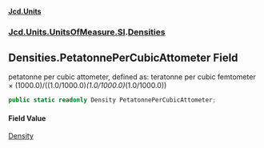 #### [Jcd.Units](index.md 'index')
### [Jcd.Units.UnitsOfMeasure.SI](Jcd.Units.UnitsOfMeasure.SI.md 'Jcd.Units.UnitsOfMeasure.SI').[Densities](Densities.md 'Jcd.Units.UnitsOfMeasure.SI.Densities')

## Densities.PetatonnePerCubicAttometer Field

petatonne per cubic attometer, defined as: teratonne per cubic femtometer × (1000.0)/((1.0/1000.0)*(1.0/1000.0)*(1.0/1000.0))

```csharp
public static readonly Density PetatonnePerCubicAttometer;
```

#### Field Value
[Density](Density.md 'Jcd.Units.UnitTypes.Density')